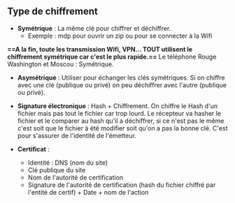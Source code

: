 ## Type de chiffrement 

- **Symétrique** : La même clé pour chiffrer et déchiffrer.
	- Exemple : mdp pour ouvrir un zip ou pour se connecter à la Wifi

**==A la fin, toute les transmission Wifi, VPN... TOUT utilisent le chiffrement symétrique car c'est le plus rapide.==** Le téléphone Rouge Washington et Moscou : Symétrique.

- **Asymétrique** : Utiliser pour échanger les clés symétriques. Si on chiffre avec une clé (publique ou privé) on peu déchiffrer avec l'autre (publique ou privé).

- **Signature électronique** : Hash + Chiffrement. On chiffre le Hash d'un fichier mais pas tout le fichier car trop lourd. Le récepteur va hasher le fichier et le comparer au hash qu'il a déchiffrer, si ce n'est pas le même c'est soit que le fichier à été modifier soit qu'on a pas la bonne clé. C'est pour s'assurer de l'identité de l'émetteur.

- **Certificat** : 
	- Identité : DNS (nom du site) 
	- Clé publique du site 
	- Nom de l'autorité de certification
	- Signature de l'autorité de certification (hash du fichier chiffré par l'entité de certif) + Date + nom de l'action